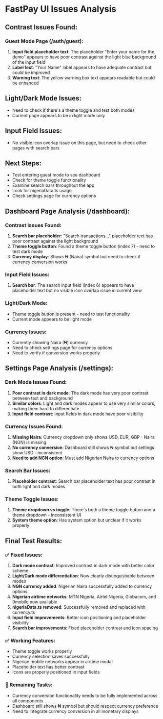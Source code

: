 # FastPay UI Issues Analysis

## Contrast Issues Found:

### Guest Mode Page (/auth/guest):
1. **Input field placeholder text**: The placeholder "Enter your name for the demo" appears to have poor contrast against the light blue background of the input field
2. **Label text**: "Your Name" label appears to have adequate contrast but could be improved
3. **Warning text**: The yellow warning box text appears readable but could be enhanced

## Light/Dark Mode Issues:
- Need to check if there's a theme toggle and test both modes
- Current page appears to be in light mode only

## Input Field Issues:
- No visible icon overlap issue on this page, but need to check other pages with search bars

## Next Steps:
- Test entering guest mode to see dashboard
- Check for theme toggle functionality
- Examine search bars throughout the app
- Look for nigeriaData.ts usage
- Check settings page for currency options



## Dashboard Page Analysis (/dashboard):

### Contrast Issues Found:
1. **Search bar placeholder**: "Search transactions..." placeholder text has poor contrast against the light background
2. **Theme toggle button**: Found a theme toggle button (index 7) - need to test dark mode
3. **Currency display**: Shows ₦ (Naira) symbol but need to check if currency conversion works

### Input Field Issues:
1. **Search bar**: The search input field (index 6) appears to have placeholder text but no visible icon overlap issue in current view

### Light/Dark Mode:
- Theme toggle button is present - need to test functionality
- Current mode appears to be light mode

### Currency Issues:
- Currently showing Naira (₦) currency
- Need to check settings page for currency options
- Need to verify if conversion works properly


## Settings Page Analysis (/settings):

### Dark Mode Issues Found:
1. **Poor contrast in dark mode**: The dark mode has very poor contrast between text and background
2. **Similar colors**: Light and dark modes appear to use very similar colors, making them hard to differentiate
3. **Input field contrast**: Input fields in dark mode have poor visibility

### Currency Issues Found:
1. **Missing Naira**: Currency dropdown only shows USD, EUR, GBP - Naira (NGN) is missing
2. **No currency conversion**: Dashboard still shows ₦ symbol but settings show USD - inconsistent
3. **Need to add NGN option**: Must add Nigerian Naira to currency options

### Search Bar Issues:
1. **Placeholder contrast**: Search bar placeholder text has poor contrast in both light and dark modes

### Theme Toggle Issues:
1. **Theme dropdown vs toggle**: There's both a theme toggle button and a theme dropdown - inconsistent UI
2. **System theme option**: Has system option but unclear if it works properly


## Final Test Results:

### ✅ Fixed Issues:
1. **Dark mode contrast**: Improved contrast in dark mode with better color scheme
2. **Light/Dark mode differentiation**: Now clearly distinguishable between modes
3. **NGN currency added**: Nigerian Naira successfully added to currency options
4. **Nigerian airtime networks**: MTN Nigeria, Airtel Nigeria, Globacom, and 9mobile now available
5. **nigeriaData.ts removed**: Successfully removed and replaced with currency.ts
6. **Input field improvements**: Better icon positioning and placeholder visibility
7. **Search bar improvements**: Fixed placeholder contrast and icon spacing

### ✅ Working Features:
- Theme toggle works properly
- Currency selection saves successfully
- Nigerian mobile networks appear in airtime modal
- Placeholder text has better contrast
- Icons are properly positioned in input fields

### 🔄 Remaining Tasks:
- Currency conversion functionality needs to be fully implemented across all components
- Dashboard still shows ₦ symbol but should respect currency preference
- Need to integrate currency conversion in all monetary displays

